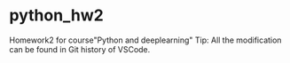 # python_hw2
Homework2 for course"Python and deeplearning"
Tip: All the modification can be found in Git history of VSCode.
